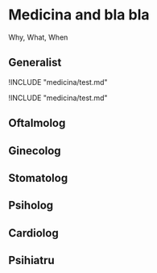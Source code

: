 # Medicina and bla bla

Why, What, When


## Generalist
<!-- -->
!INCLUDE "medicina/test.md"
<!-- -->

<!-- -->
!INCLUDE "medicina/test.md"
<!-- -->

## Oftalmolog


## Ginecolog

## Stomatolog

## Psiholog

## Cardiolog

## Psihiatru

